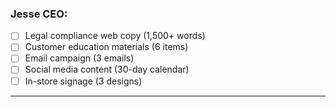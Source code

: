 ### **Jesse CEO:**

- [ ] Legal compliance web copy (1,500+ words)
- [ ] Customer education materials (6 items)
- [ ] Email campaign (3 emails)
- [ ] Social media content (30-day calendar)
- [ ] In-store signage (3 designs)

---

